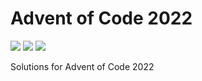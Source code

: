# Advent of Code 2022

![](https://img.shields.io/badge/day%20📅-13-blue)
![](https://img.shields.io/badge/days%20completed-8-red)
![](https://img.shields.io/badge/stars%20⭐-17-yellow)

Solutions for Advent of Code 2022
